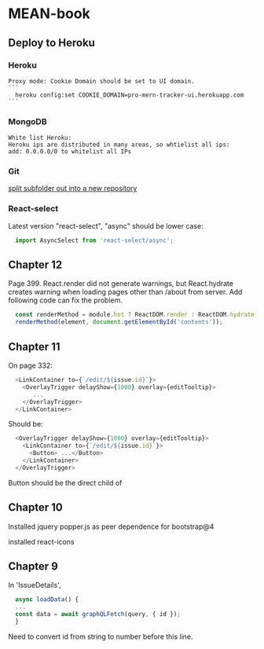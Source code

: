 # MEAN-book

## Deploy to Heroku
  ### Heroku
    Proxy mode: Cookie Domain should be set to UI domain.
    ```
      heroku config:set COOKIE_DOMAIN=pro-mern-tracker-ui.herokuapp.com
    ```
  ### MongoDB
    White list Heroku:
    Heroku ips are distributed in many areas, so whtielist all ips:
    add: 0.0.0.0/0 to whitelist all IPs

  ### Git 
  [split subfolder out into a new repository](https://help.github.com/en/github/using-git/splitting-a-subfolder-out-into-a-new-repository)

  ### React-select
  Latest version "react-select", "async" should be lower case:
  ``` javascript
    import AsyncSelect from 'react-select/async';
  ```

## Chapter 12
Page 399. React.render did not generate warnings, but React.hydrate creates 
warning when loading pages other than /about from server. Add following code 
can fix the problem.
``` javascript
  const renderMethod = module.hot ? ReactDOM.render : ReactDOM.hydrate;
  renderMethod(element, document.getElementById('contents'));
```

## Chapter 11

On page 332:
``` javascript
  <LinkContainer to={`/edit/${issue.id}`}>
    <OverlayTrigger delayShow={1000} overlay={editTooltip}>
       ...
    </OverlayTrigger>
  </LinkContainer>
```
Should be:
``` javascript
  <OverlayTrigger delayShow={1000} overlay={editTooltip}>
    <LinkContainer to={`/edit/${issue.id}`}>
      <Button> ...</Button>
    </LinkContainer>
  </OverlayTrigger>
```
Button should be the direct child of <LinkContainer>

## Chapter 10
Installed jquery popper.js as peer dependence for bootstrap@4

installed react-icons

## Chapter 9

In 'IssueDetails',
``` javascript
  async loadData() {
  ...
  const data = await graphQLFetch(query, { id });
  }
```
Need to convert id from string to number before this line.
